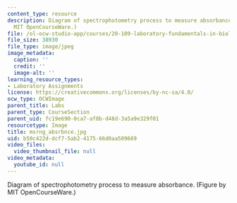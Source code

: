 ```yaml
---
content_type: resource
description: Diagram of spectrophotometry process to measure absorbance. (Figure by
  MIT OpenCourseWare.)
file: /ol-ocw-studio-app/courses/20-109-laboratory-fundamentals-in-biological-engineering-fall-2007/b50c422ddcf75ab2417566d0aa509669_msrng_absrbnce.jpg
file_size: 38930
file_type: image/jpeg
image_metadata:
  caption: ''
  credit: ''
  image-alt: ''
learning_resource_types:
- Laboratory Assignments
license: https://creativecommons.org/licenses/by-nc-sa/4.0/
ocw_type: OCWImage
parent_title: Labs
parent_type: CourseSection
parent_uid: fc19e690-0ca7-af8b-d48d-3a5a9e329f01
resourcetype: Image
title: msrng_absrbnce.jpg
uid: b50c422d-dcf7-5ab2-4175-66d0aa509669
video_files:
  video_thumbnail_file: null
video_metadata:
  youtube_id: null
---
```

Diagram of spectrophotometry process to measure absorbance. (Figure by MIT OpenCourseWare.)